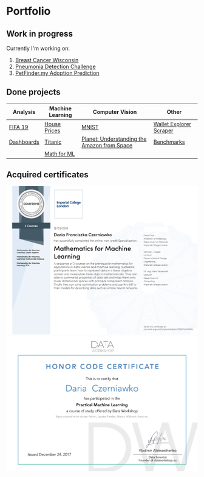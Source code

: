 # Portfolio
## Work in progress
Currently I'm working on:
1. [Breast Cancer Wisconsin](https://www.kaggle.com/uciml/breast-cancer-wisconsin-data)
2. [Pneumonia Detection Challenge](https://www.kaggle.com/c/rsna-pneumonia-detection-challenge)
3. [PetFinder.my Adoption Prediction](https://www.kaggle.com/c/petfinder-adoption-prediction)

## Done projects

Analysis | Machine Learning | Computer Vision | Other
--- | --- | --- | ---
[FIFA 19](fifa_19) | [House Prices](house_prices) | [MNIST](mnist) | [Wallet Explorer Scraper](walletexplorer_scraper)
[Dashboards](dashboards) | [Titanic](titanic)  |  [Planet: Understanding the Amazon from Space](https://www.kaggle.com/c/planet-understanding-the-amazon-from-space)  | [Benchmarks](benchmark)
&nbsp; | [Math for ML](math_for_ml) | &nbsp; | &nbsp;


## Acquired certificates
[![Coursera: Mathematics for ML](images/coursera_math_for_ml.png)](https://www.coursera.org/account/accomplishments/specialization/certificate/XS697UAM6XAL)
[![Data Workshop](images/dataworkshop.png)](images/dataworkshop.png)